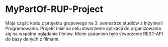 # MyPartOf-RUP-Project
Moja część kodu z projektu grupowego na 3. semestrze studiów z Inżynierii Programowania. Projekt miał na celu stworzenie aplikacji do organizowania się na wspólne oglądanie filmów. Moim zadaniem było stworzenie REST-API do bazy danych z filmami.
